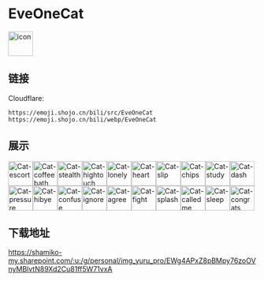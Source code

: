 # EveOneCat
<img src="https://emoji.shojo.cn/bili/src/EveOneCat/icon.png" width="50" height="50" alt="icon">

## 链接
Cloudflare:
```
https://emoji.shojo.cn/bili/src/EveOneCat
https://emoji.shojo.cn/bili/webp/EveOneCat
```
## 展示
<img src="https://emoji.shojo.cn/bili/src/EveOneCat/Cat-escort.png" width="50" height="50" alt="Cat-escort"><img src="https://emoji.shojo.cn/bili/src/EveOneCat/Cat-coffeebath.png" width="50" height="50" alt="Cat-coffeebath"><img src="https://emoji.shojo.cn/bili/src/EveOneCat/Cat-stealth.png" width="50" height="50" alt="Cat-stealth"><img src="https://emoji.shojo.cn/bili/src/EveOneCat/Cat-hightouch.png" width="50" height="50" alt="Cat-hightouch"><img src="https://emoji.shojo.cn/bili/src/EveOneCat/Cat-lonely.png" width="50" height="50" alt="Cat-lonely"><img src="https://emoji.shojo.cn/bili/src/EveOneCat/Cat-heart.png" width="50" height="50" alt="Cat-heart"><img src="https://emoji.shojo.cn/bili/src/EveOneCat/Cat-slip.png" width="50" height="50" alt="Cat-slip"><img src="https://emoji.shojo.cn/bili/src/EveOneCat/Cat-chips.png" width="50" height="50" alt="Cat-chips"><img src="https://emoji.shojo.cn/bili/src/EveOneCat/Cat-study.png" width="50" height="50" alt="Cat-study"><img src="https://emoji.shojo.cn/bili/src/EveOneCat/Cat-dash.png" width="50" height="50" alt="Cat-dash"><img src="https://emoji.shojo.cn/bili/src/EveOneCat/Cat-pressure.png" width="50" height="50" alt="Cat-pressure"><img src="https://emoji.shojo.cn/bili/src/EveOneCat/Cat-hibye.png" width="50" height="50" alt="Cat-hibye"><img src="https://emoji.shojo.cn/bili/src/EveOneCat/Cat-confuse.png" width="50" height="50" alt="Cat-confuse"><img src="https://emoji.shojo.cn/bili/src/EveOneCat/Cat-ignore.png" width="50" height="50" alt="Cat-ignore"><img src="https://emoji.shojo.cn/bili/src/EveOneCat/Cat-agree.png" width="50" height="50" alt="Cat-agree"><img src="https://emoji.shojo.cn/bili/src/EveOneCat/Cat-fight.png" width="50" height="50" alt="Cat-fight"><img src="https://emoji.shojo.cn/bili/src/EveOneCat/Cat-splash.png" width="50" height="50" alt="Cat-splash"><img src="https://emoji.shojo.cn/bili/src/EveOneCat/Cat-calledme.png" width="50" height="50" alt="Cat-calledme"><img src="https://emoji.shojo.cn/bili/src/EveOneCat/Cat-sleep.png" width="50" height="50" alt="Cat-sleep"><img src="https://emoji.shojo.cn/bili/src/EveOneCat/Cat-congrats.png" width="50" height="50" alt="Cat-congrats">

## 下载地址

https://shamiko-my.sharepoint.com/:u:/g/personal/img_yuru_pro/EWg4APxZ8pBMpy76zoOVnyMBlvtN89Xd2Cu81ff5W71vxA